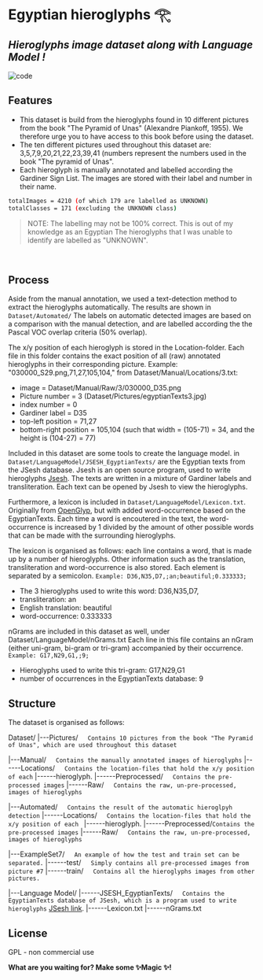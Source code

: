 # Egyptian hieroglyphs 𓂀
## _Hieroglyphs image dataset along with Language Model !_

![code](https://i.ibb.co/WtGgxkz/Screenshot-2022-07-12-214648-transformed.png)

## Features

- This dataset is build from the hieroglyphs found in 10 different pictures from the book "The Pyramid of Unas" (Alexandre Piankoff, 1955). We therefore urge you to have access to this book before using the dataset.
- The ten different pictures used throughout this dataset are: 3,5,7,9,20,21,22,23,39,41 (numbers represent the numbers used in the book "The pyramid of Unas".
- Each hieroglyph is manually annotated and labelled according the Gardiner Sign List. The images are stored with their label and number in their name.

```sh
totalImages = 4210 (of which 179 are labelled as UNKNOWN)
totalClasses = 171 (excluding the UNKNOWN class)
```

> NOTE: The labelling may not be 100% correct.
> This is out of my knowledge as an Egyptian
> The hieroglyphs that I was unable to identify are labelled as "UNKNOWN".

&emsp;
## Process

Aside from the manual annotation, we used a text-detection method to extract the hieroglyphs automatically. The results are shown in `Dataset/Automated/`
The labels on automatic detected images are based on a comparison with the manual detection, and are labelled according the the Pascal VOC overlap criteria (50% overlap).

The x/y position of each hieroglyph is stored in the Location-folder. Each file in this folder contains the exact position of all (raw) annotated hieroglyphs in their corresponding picture. 
Example: "030000_S29.png,71,27,105,104," from Dataset/Manual/Locations/3.txt:
  - image = Dataset/Manual/Raw/3/030000_D35.png
  - Picture number = 3 	(Dataset/Pictures/egyptianTexts3.jpg)
  - index number = 0
  - Gardiner label = D35
  - top-left position = 71,27
  - bottom-right position = 105,104		(such that width = (105-71) = 34, and the height is (104-27) = 77)

Included in this dataset are some tools to create the language model.
in `Dataset/LanguageModel/JSESH_EgyptianTexts/` are the Egyptian texts from the JSesh database. Jsesh is an open source program, used to write hieroglyphs [Jsesh](http://jsesh.qenherkhopeshef.org/). The texts are written in a mixture of Gardiner labels and transliteration. Each text can be opened by Jsesh to view the hieroglyphs.

Furthermore, a lexicon is included in `Dataset/LanguageModel/Lexicon.txt`. Originally from [OpenGlyp](http://sourceforge.net/projects/openglyph/), but with added word-occurrence based on the EgyptianTexts. Each time a word is encoutered in the text, the word-occurrence is increased by 1 divided by the amount of other possible words that can be made with the surrounding hieroglyphs.

The lexicon is organised as follows: each line contains a word, that is made up by a number of hieroglyphs. Other information such as the translation, transliteration and word-occurrence is also stored. Each element is separated by a semicolon.
`Example: D36,N35,D7,;an;beautiful;0.333333;`
  - The 3 hieroglyphs used to write this word: D36,N35,D7,
  - transliteration: an
  - English translation: beautiful
  - word-occurrence: 0.333333

nGrams are included in this dataset as well, under Dataset/LanguageModel/nGrams.txt
Each line in this file contains an nGram (either uni-gram, bi-gram or tri-gram) accompanied by their occurrence. 
`Example: G17,N29,G1,;9;`
  - Hieroglyphs used to write this tri-gram: G17,N29,G1
  - number of occurrences in the EgyptianTexts database: 9

## Structure

The dataset is organised as follows:

Dataset/
|---Pictures/&nbsp;&nbsp;&nbsp;&nbsp;&nbsp;`Contains 10 pictures from the book "The Pyramid of Unas", which are used throughout this dataset`

  |---Manual/&nbsp;&nbsp;&nbsp;&nbsp;&nbsp;`Contains the manually annotated images of hieroglyphs`
    |------Locations/&nbsp;&nbsp;&nbsp;&nbsp;&nbsp;`Contains the location-files that hold the x/y position of each`
    |------hieroglyph.
    |------Preprocessed/&nbsp;&nbsp;&nbsp;&nbsp;&nbsp;`Contains the pre-processed images`
    |------Raw/&nbsp;&nbsp;&nbsp;&nbsp;&nbsp;`Contains the raw, un-pre-processed, images of hieroglyphs`
	
  |---Automated/&nbsp;&nbsp;&nbsp;&nbsp;&nbsp;`Contains the result of the automatic hieroglpyh detection`
    |------Locations/&nbsp;&nbsp;&nbsp;&nbsp;&nbsp;`Contains the location-files that hold the x/y position of each `
    |------hieroglyph.
    |------Preprocessed/`Contains the pre-processed images`
    |------Raw/&nbsp;&nbsp;&nbsp;&nbsp;&nbsp;`Contains the raw, un-pre-processed, images of hieroglyphs`

  |---ExampleSet7/&nbsp;&nbsp;&nbsp;&nbsp;&nbsp;`An example of how the test and train set can be separated.`
    |------test/&nbsp;&nbsp;&nbsp;&nbsp;&nbsp;`Simply contains all pre-processed images from picture #7`
    |------train/&nbsp;&nbsp;&nbsp;&nbsp;&nbsp;`Contains all the hieroglyphs images from other pictures.`

  |---Language Model/
    |------JSESH_EgyptianTexts/&nbsp;&nbsp;&nbsp;&nbsp;&nbsp;`Contains the EgyptianTexts database of JSesh, which is a program used to write hieroglyphs` [JSesh link](http://jsesh.qenherkhopeshef.org/).
    |------Lexicon.txt
    |------nGrams.txt


## License

GPL - non commercial use

**What are you waiting for? Make some ✨Magic ✨!**